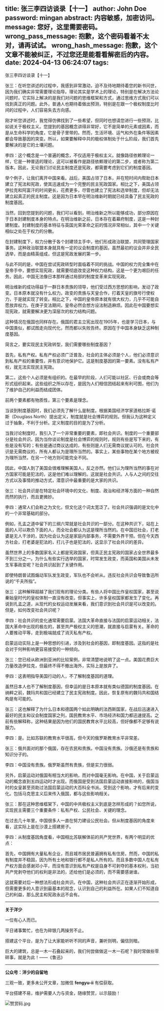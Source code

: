 title: 张三李四访谈录【十一】
author: John Doe
password: mingan
abstract: 内容敏感，加密访问。
message: 您好，这里需要密码。
wrong_pass_message: 抱歉，这个密码看着不太对，请再试试。
wrong_hash_message: 抱歉，这个文章不能被纠正，不过您还是能看看解密后的内容。
date: 2024-04-13 06:24:07
tags:
---
张三李四访谈录【十一】<!--more-->

张三：在听您讲述的过程中，我感到非常激动，迫不及待地期待着您的新书问世，因为我们确实非常需要理论指导。理论其实是学术上的理论，特别是在解决方法论问题时，它实际上解决的是我们对问题的思维框架和方式，通过思维方式我们可以找到真正的问题。此外，普通人也期待着做出预测，特别是在跟一个极权制度比时间的过程中，人们容易失去方向感。

刚才听您讲述时，我觉得仿佛找到了一些希望，但同时也想请您进行一些预测，比如说关于极权主义。您提到的基因概念讲得非常好，它不是简单的元素或因素，而是从生命科学的角度，它是骨子里带的。然而，生活环境、运气和外在条件等因素都会导致基因的突变。所以，如果要解释中共的极权体制处于什么阶段，我们首先要解决的是它的土壤问题。

李四：这个概念是一个普遍的概念，不仅适用于极权主义。就像路径依赖理论一样，它是一种普适的理论，这可以被看作是路径依赖理论的第二步，或者称为第二版本。因此，无论我们讨论民主制度还是宪政，都需要考虑到它们的制度基因。

举个例子，让我们离开中国来看。战后，美国占领了日本，并在短时间内帮助日本建立了宪法和宪政，使其迅速成为一个完整的民主宪政国家。相比之下，美国占领伊拉克和阿富汗的时间更长，花费更多，尽管也建立了宪法和选举制度，但却无法建立起真正的民主制度。这是因为日本早在明治维新时期就已经具备了民主宪政的制度基因。

当然，回到您提到的问题，我们可以看到，明治维新之所以能够成功，部分原因在于日本封建制度本身的特点。在明治维新之前，日本存在着幕府制度，这是一种封建制度。封建制度的基本特征与英国光荣革命之前的情况非常相似，其中一个关键相似之处在于权力的分散。

在封建制度下，权力分散于各个封建领主手中，他们形成政治联盟，共同管理国家事务。这种政治联盟本身就具有一定的议会制度的基因，虽然最初的议会并非全民选举，而是由精英组成，但这是宪政发展的第一步。

与此不同的是，中国在尝试宪政转型时面临着不同的挑战。中国的权力完全集中在皇帝手中，要想实现宪政，就需要彻底改变这种权力结构，这是一个更为艰巨的任务。因此，中国无法像日本那样通过局部的制度变革来实现宪政。

明治维新的成功得益于一群日本贵族的领导，他们受过西方思想的影响，发动了政变。日本原本就没有什么权力。政变的贵族与天皇合作，打着天皇的旗号行使权力，于是就实现了转变。相比之下，中国的皇帝原本就有很大权力，几乎不可能自愿放弃权力。在庚子变法期间，皇帝必然会想方设法制造麻烦。因此在中国要想实现宪政，就需要解决更为深层次的权力结构问题。

这种情况在俄国也同样存在。俄国的君主立宪出现在1905年，也是学习日本，与中国类似，都试图走向现代化，然而都以失败告终。原因在于中国本身缺乏这种制度基因。

简言之，要实现民主宪政转型，我们需要哪些制度基因？

首先，私有产权。私有产权必须广泛普及，社会的主体必须是个人，他们必须意识到私有产权的重要性，并有意识地保护它。这是制度基因的第一要素。没有私有产权，就无法实现民主宪政。

第二，这些个人必须是有组织的。在最早的阶段，人们可能以社区、行会或商会等形式组织起来。这些组织之所以存在，是因为人们相信团结起来有利可图，他们为了维护自己的利益而结成团体。

前两个要素都有物质性，第三个要素是理念。

当谈到制度基因时，我们必须先了解什么是制度。根据美国经济学家道格拉斯·诺斯（Douglass North）提出定义，制度就是社会博弈的规则。但我认为这种定义过于抽象，不利于分析。定义制度的目的是为了分析。

当我讨论制度时，我引入了一个非常重要的要素，即社会共识。制度的一个重要部分是社会共识。因为当你谈论制度是社会博弈的规则时，规则有些是写下来的，有些是没有写的；有些是通过商议达成的，有些则是人们无需商议就认可的。社会共识是无需商议的，所有人都认为是理所当然的。事实上，某些事物在某个地方被视为理所当然，在另一个地方则可能完全不同。

因此，中国人到了美国会很难理解美国人，反之亦然。他们认为理所当然的事在对方国家可能是犯法的，这是他们难以理解的。这就是社会共识。人与人之间的交往方式以及事情的推动方式，潜意识中最重要的是大家的共识。

张三：社会共识是在特定社会环境中的文化、制度、政治和经济等方面的一种自然而然的执行，而且更微妙。

李四：通常人们会称之为文化，但文化这个词太宽泛了。社会共识强调的是文化中的一个非常基础的部分。

例如，孔孟之道中留下的三纲六常就是社会共识的一部分。在这种共识下，站在上面的人可以欺负下面的人，而全社会都认为这是理所当然的。在中国旧社会，打老婆是无人干涉的，因为社会认为这是家庭内部事务，不需要外界干预。但在今天西方社会，打老婆是犯法的，打儿子也是犯法的，这显示了社会共识的差异。

虽然世界上的多数国家名义上都是宪政国家，但真正民主宪政的国家占全世界最多不到三分之一。为什么有些实行选举的国家，时常发生政变，而英国和美国从未发生军事政变呢？社会共识起到了关键作用。

即使特朗普试图煽动军队发生政变，军队也不会听从。违反社会共识会导致鲁迅所说的“千夫所指”。

张三：这种解释超越了我们现有的理论分类。有些人将中国比作皇权国家，甚至说秦始皇时代的皇权体制一直没有改变。但事实上，许多皇权国家都发生了变化。再说到孔孟之道，从现代的女权运动发展来看，我们意识到社会共识是可以改变的。但是，如何改变社会共识呢？

李四：社会共识的变化通常需要启蒙。法国大革命直接与法国的启蒙运动相关，法国大革命中出现的极左的，甚至共产极权主义的思潮，就直接与启蒙有关。革命的人要推动平等，走到极端就成了消灭私有产权。

启蒙运动实际上是一种思想的引进，涉及到社会的基因，即制度基因。这指的是社会对于何种影响更容易接受的一种倾向。

张三：您已经从欧洲到亚洲的比较案例，非常清楚地说明了这一点。美国花费巨大力量改造伊拉克，但最终不得不撤出海外，实际上是放弃了。

李四：这表明指导美国行动的人，不了解制度基因的道理。

虽然日本人也不了解制度基因，但幸运的是日本原本就有类似德国的制度基因。在纳粹之前，魏玛共和国已经建立了民主宪政制度。因此，恢复原有的魏玛共和国结构是有可能的。

张三：这也解释了为什么日本和德国两个如此明确的法西斯国家，在战后迅速进入最好的民主和议会制度国家之列，国民教育水平、市场经济和国力都迅速提高。之前有些解释称，这种结果是因为他们的国民教育水平比较高，但好像都不足够有说服力。

李四：是。比如苏联的教育水平很高，但今天的俄罗斯教育水平非常差。

张三：俄共面对的那个俄国，存在农民和贵族。中国没有贵族。沙俄还是有贵族和知识分子的。

李四：中国没有贵族。俄罗斯虽然有贵族，但是实力很弱。

另外，启蒙运动对俄国有相当大的影响，而对中国毫无影响。在中国，关于启蒙运动的概念直到五四运动时才出现。而俄国是受到法国启蒙运动直接影响的，俄国当时的女皇甚至资助过法国启蒙运动的大百科全书派。受到这个影响，才有后来的变化。包括马克思主义后来传入俄国，都与这些影响相关。

张三：那在这种思维框架下，中国的中共极权主义到底是怎样形成的？如您所说，实现民主需要三个重要条件：私有产权、公民社会、关键的理念。

在过去几十年里，中国很多人一直在努力建设公民社会。但从制度基因的角度来看，这实际上是在沙漠上搭建房子。

李四：从制度基因角度看，中国相比苏联解体前的共产党世界，有两个明显的优点：

首先，中国拥有大量私有企业，而且城市居民普遍拥有私有住房。然而，中国的私有制度并不稳固，因为所有土地和银行都不是私人所有的。而且多数中国人在私有产权方面会感谢邓小平，而没有意识到私有产权是自身不可剥夺的基本权利，当初共产党剥夺他们的权利是非法的，还给他们是必须的，而不需要感谢谁。

这就需要对后一种想法形成社会共识。在中国，这种社会共识正在逐渐开始形成，但需要更多的人意识到最基本的观念，认识到自己的利益所在。如果人们不知道自己的利益，那么民主和宪政永远不会有。
- - -
**关于洋少**

一位有心人而已。

平日诸事繁忙，也在为碎银几两操劳不止。

搭建这个平台，是为了让大家能听听不同的声音，兼听则明，偏信则暗。

巨大的建筑，总是一木一石叠起来的，我们何尝做做这一木一石呢？我时常做些零碎事，就是为此！——《鲁迅》

---

**公众号：洋少的自留地** 

三观一致，更多未公开文章，加微信 **fengyu-ii** 有偿获取。

平台搭建不易，维护需要人力与资金，随缘赞赏，以示鼓励！

![赞赏码.jpg](/images/shang.jpg)